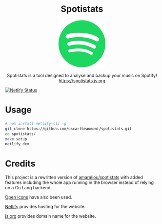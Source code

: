 <h1 align="center">Spotistats</h1>
<p align="center">
    <img width="156" height="156" src="assets/logo-256.png"></img>
</p>
<p align="center">
    Spotistats is a tool designed to analyse and backup your music on Spotify!
    <br />
    <a target="_blank" href="https://spotistats.js.org">https://spotistats.js.org</a>
</p>

[![Netlify Status](https://api.netlify.com/api/v1/badges/e33e737f-b5dc-461b-a7ba-daf6386c8ed9/deploy-status)](https://app.netlify.com/sites/spotistats-app/deploys)

# Usage

```bash
# npm install netlify-cli -g
git clone https://github.com/oscartbeaumont/spotistats.git
cd spotistats/
make setup
netlify dev
```

# Credits

This project is a rewritten version of [amaraliou/spotistats](https://github.com/amaraliou/spotistats) with added features including the whole app running in the browser instead of relying on a Go Lang backend.

[Open Icons](https://www.useiconic.com/open) have also been used.

[Netlify](https://netlify.com) provides hosting for the website.

[js.org](https://js.org/) provides domain name for the website.
